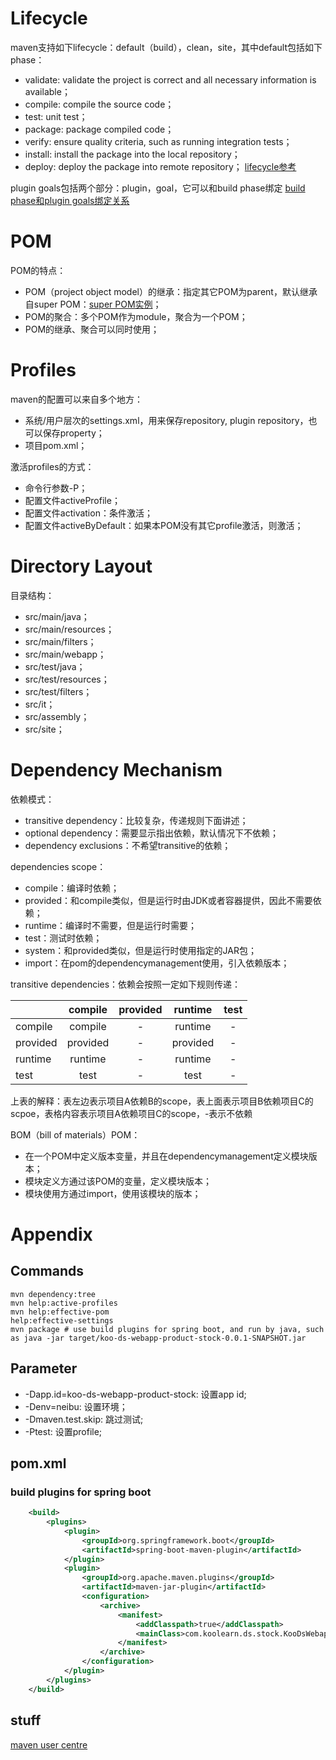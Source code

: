# Lifecycle
maven支持如下lifecycle：default（build），clean，site，其中default包括如下phase：
* validate: validate the project is correct and all necessary information is available；
* compile: compile the source code；
* test: unit test；
* package: package compiled code；
* verify: ensure quality criteria, such as running integration tests；
* install: install the package into the local repository；
* deploy: deploy the package into remote repository；
[lifecycle参考](https://maven.apache.org/guides/introduction/introduction-to-the-lifecycle.html#Lifecycle_Reference)

plugin goals包括两个部分：plugin，goal，它可以和build phase绑定
[build phase和plugin goals绑定关系](https://maven.apache.org/guides/introduction/introduction-to-the-lifecycle.html#built-in-lifecycle-bindings)

# POM
POM的特点：
* POM（project object model）的继承：指定其它POM为parent，默认继承自super POM：[super POM实例](https://maven.apache.org/ref/3.6.3/maven-model-builder/super-pom.html)；
* POM的聚合：多个POM作为module，聚合为一个POM；
* POM的继承、聚合可以同时使用；

# Profiles
maven的配置可以来自多个地方：
* 系统/用户层次的settings.xml，用来保存repository, plugin repository，也可以保存property；
* 项目pom.xml；

激活profiles的方式：
* 命令行参数-P；
* 配置文件activeProfile；
* 配置文件activation：条件激活；
* 配置文件activeByDefault：如果本POM没有其它profile激活，则激活；

# Directory Layout
目录结构：
* src/main/java；
* src/main/resources；
* src/main/filters；
* src/main/webapp；
* src/test/java；
* src/test/resources；
* src/test/filters；
* src/it；
* src/assembly；
* src/site；

# Dependency Mechanism
依赖模式：
* transitive dependency：比较复杂，传递规则下面讲述；
* optional dependency：需要显示指出依赖，默认情况下不依赖；
* dependency exclusions：不希望transitive的依赖；

dependencies scope：
* compile：编译时依赖；
* provided：和compile类似，但是运行时由JDK或者容器提供，因此不需要依赖；
* runtime：编译时不需要，但是运行时需要；
* test：测试时依赖；
* system：和provided类似，但是运行时使用指定的JAR包；
* import：在pom的dependencymanagement使用，引入依赖版本；

transitive dependencies：依赖会按照一定如下规则传递：

|       |compile|provided|runtime|test|
|-------|:-----:|:------:|:-----:|:--:|
|compile|compile|-|runtime|-|
|provided|provided|-|provided|-|
|runtime|runtime|-|runtime|-|
|test|test|-|test|-|

上表的解释：表左边表示项目A依赖B的scope，表上面表示项目B依赖项目C的scpoe，表格内容表示项目A依赖项目C的scope，-表示不依赖

BOM（bill of materials）POM：
* 在一个POM中定义版本变量，并且在dependencymanagement定义模块版本；
* 模块定义方通过该POM的变量，定义模块版本；
* 模块使用方通过import，使用该模块的版本；

# Appendix

## Commands
```
mvn dependency:tree
mvn help:active-profiles
mvn help:effective-pom
help:effective-settings
mvn package # use build plugins for spring boot, and run by java, such as java -jar target/koo-ds-webapp-product-stock-0.0.1-SNAPSHOT.jar
```

## Parameter
* -Dapp.id=koo-ds-webapp-product-stock: 设置app id;
* -Denv=neibu: 设置环境；
* -Dmaven.test.skip: 跳过测试;
* -Ptest: 设置profile;




## pom.xml

### build plugins for spring boot
```xml
    <build>
        <plugins>
            <plugin>
                <groupId>org.springframework.boot</groupId>
                <artifactId>spring-boot-maven-plugin</artifactId>
            </plugin>
            <plugin>
                <groupId>org.apache.maven.plugins</groupId>
                <artifactId>maven-jar-plugin</artifactId>
                <configuration>
                    <archive>
                        <manifest>
                            <addClasspath>true</addClasspath>
                            <mainClass>com.koolearn.ds.stock.KooDsWebappProductStockApplication</mainClass> <!-- 此处为主入口-->
                        </manifest>
                    </archive>
                </configuration>
            </plugin>
        </plugins>
    </build>
```

## stuff
[maven user centre](https://maven.apache.org/guides/getting-started/maven-in-five-minutes.html)
